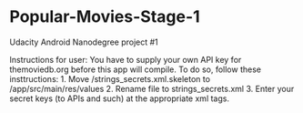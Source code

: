 # Popular-Movies-Stage-1
Udacity Android Nanodegree project #1

Instructions for user:
  You have to supply your own API key for themoviedb.org before this app will compile. To do so, follow these insttructions:
    1. Move <project folder>/strings_secrets.xml.skeleton to <project folder>/app/src/main/res/values
    2. Rename file to strings_secrets.xml
    3. Enter your secret keys (to APIs and such) at the appropriate xml tags.
